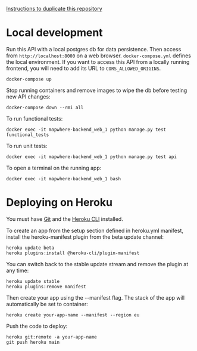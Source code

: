 [Instructions to duplicate this repository](https://docs.github.com/en/github/importing-your-projects-to-github/importing-a-repository-with-github-importer)

# Local development
Run this API with a local postgres db for data persistence. Then access from `http://localhost:8000` on a web browser. `docker-compose.yml` defines the local environment. If you want to access this API from a locally running frontend, you will need to add its URL to `CORS_ALLOWED_ORIGINS`.
```
docker-compose up
```
Stop running containers and remove images to wipe the db before testing new API changes:
```
docker-compose down --rmi all
```
To run functional tests:
```
docker exec -it mapwhere-backend_web_1 python manage.py test functional_tests
```
To run unit tests:
```
docker exec -it mapwhere-backend_web_1 python manage.py test api
```
To open a terminal on the running app:
```
docker exec -it mapwhere-backend_web_1 bash
```
# Deploying on Heroku
You must have [Git](https://git-scm.com/book/en/v2/Getting-Started-Installing-Git) and the [Heroku CLI](https://devcenter.heroku.com/articles/heroku-cli#download-and-install) installed.

To create an app from the setup section defined in heroku.yml manifest, install the heroku-manifest plugin from the beta update channel:
```
heroku update beta
heroku plugins:install @heroku-cli/plugin-manifest
```
You can switch back to the stable update stream and remove the plugin at any time:
```
heroku update stable
heroku plugins:remove manifest
```
Then create your app using the --manifest flag. The stack of the app will automatically be set to container:
```
heroku create your-app-name --manifest --region eu
```
Push the code to deploy:
```
heroku git:remote -a your-app-name
git push heroku main
```
